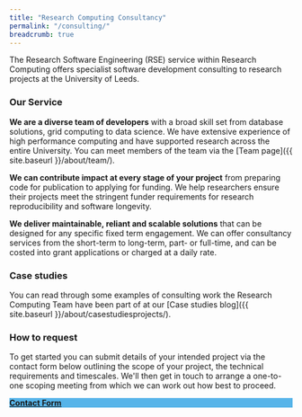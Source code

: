 ```yaml
---
title: "Research Computing Consultancy"
permalink: "/consulting/"
breadcrumb: true
---
```


The Research Software Engineering (RSE) service within Research Computing offers specialist software development consulting to   research projects at the University of Leeds.

### Our Service

__We are a diverse team of developers__ with a broad skill set from database solutions, grid computing to data science. We have extensive experience of high performance computing and have supported research across the entire University. You can meet members of the team via the [Team page]({{ site.baseurl }}/about/team/).

__We can contribute impact at every stage of your project__ from preparing code for publication to applying for funding. We help researchers ensure their projects meet the stringent funder requirements for research reproducibility and software longevity.

__We deliver maintainable, reliant and scalable solutions__ that can be designed for any specific fixed term engagement. We can offer consultancy services from the short-term to long-term, part- or full-time, and can be costed into grant applications or charged at a daily rate.

### Case studies

You can read through some examples of consulting work the Research Computing Team have been part of at our [Case studies blog]({{ site.baseurl }}/about/casestudiesprojects/).

### How to request

To get started you can submit details of your intended project via the contact form below outlining the scope of your project, the technical requirements and timescales. We'll then get in touch to arrange a one-to-one scoping meeting from which we can work out how best to proceed.

<div class="event-space">
    <div class="event-tile" style="background-color:#56B4E9">
        <a class="event-tile-a" href="https://leeds.service-now.com/it?id=sc_cat_item&sys_id=7587b2530f675f00a82247ece1050eda">
            <strong>Contact Form</strong>
        </a>
    </div>
</div>
